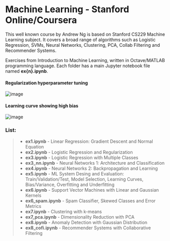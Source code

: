 # Machine Learning - Stanford Online/Coursera

This well known course by Andrew Ng is based on Stanford CS229 Machine Learning subject. It covers a broad range of algorithms such as Logistic Regression, SVMs, Neural Networks, Clustering, PCA, Collab Filtering and Recommender Systems.

Exercises from Introduction to Machine Learning, written in Octave/MATLAB programming language. Each folder has a main Jupyter notebook file named **ex{n}.ipynb**.


#### Regularization hyperparameter tuning

![image](https://user-images.githubusercontent.com/71747228/154782391-5d8043b9-48e3-4261-a0ba-50975113c4b0.png)

#### Learning curve showing high bias

![image](https://user-images.githubusercontent.com/71747228/154782442-fd32d981-385b-45e8-bacd-48993602b570.png)

 ### List:

 > - **ex1.ipynb** - Linear Regression: Gradient Descent and Normal Equation   
 > - **ex2.ipynb** - Logistic Regression and Regularization  
 > - **ex3.ipynb** - Logistic Regression with Multiple Classes  
 > - **ex3_nn.ipynb** - Neural Networks 1: Architecture and Classification  
 > - **ex4.ipynb** - Neural Networks 2: Backpropagation and Learning  
 > - **ex5.ipynb** - ML System Desing and Evaluation: Train/Validation/Test, Model Selection, Learning Curves, Bias/Variance, Overfitting and Underfitting   
 > - **ex6.ipynb** - Support Vector Machines with Linear and Gaussian Kernels   
 > - **ex6_spam.ipynb** - Spam Classifier, Skewed Classes and Error Metrics
 > - **ex7.ipynb** - Clustering with k-means   
 > - **ex7_pca.ipynb** - Dimensionality Reduction with PCA
 > - **ex8.ipynb** - Anomaly Detection with Gaussian Distribution
 > - **ex8_cofi.ipynb** - Recommender Systems with Collaborative Filtering

